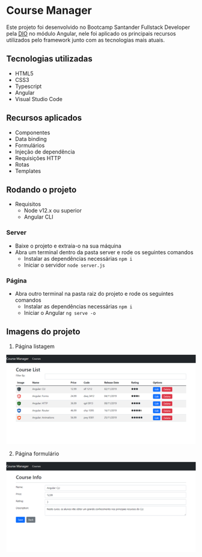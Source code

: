 # **Course Manager**

Este projeto foi desenvolvido no Bootcamp Santander Fullstack Developer pela <a href="https://web.dio.me/home" target="_blank">DIO</a> no módulo Angular, nele foi aplicado os principais recursos utilizados pelo framework junto com as tecnologias mais atuais.

## Tecnologias utilizadas

- HTML5
- CSS3
- Typescript
- Angular
- Visual Studio Code

## Recursos aplicados

- Componentes
- Data binding
- Formulários
- Injeção de dependência
- Requisições HTTP
- Rotas
- Templates

## Rodando o projeto

- Requisitos
  - Node v12.x ou superior
  - Angular CLI

### Server

- Baixe o projeto e extraia-o na sua máquina
- Abra um terminal dentro da pasta server e rode os seguintes comandos
  - Instalar as dependências necessárias
    `npm i`
  - Iniciar o servidor
    `node server.js`

### Página

- Abra outro terminal na pasta raiz do projeto e rode os seguintes comandos
  - Instalar as dependências necessárias
    `npm i`
  - Iniciar o Angular
    `ng serve -o`

## Imagens do projeto

1. Página listagem

![List page](/src/assets/images/page-1.png)

2. Página formulário

![Form page](/src/assets/images/page-2.png)
